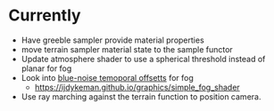 # Currently
- Have greeble sampler provide material properties
- move terrain sampler material state to the sample functor
- Update atmosphere shader to use a spherical threshold instead of planar for fog
- Look into [blue-noise temoporal offsetts](https://blog.demofox.org/2020/05/10/ray-marching-fog-with-blue-noise/) for fog
    - https://ijdykeman.github.io/graphics/simple_fog_shader
- Use ray marching against the terrain function to position camera.
